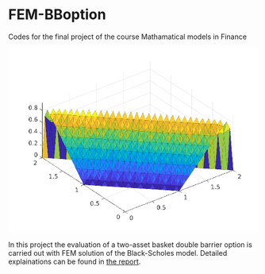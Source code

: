 # FEM-BBoption
Codes for the final project of the course Mathamatical models in Finance

![](demo_animation.gif)

In this project the evaluation of a two-asset basket double barrier option is carried out with FEM solution of the Black-Scholes model. 
Detailed explainations can be found in [the report](./FEM_2barrier_options_report.pdf). 